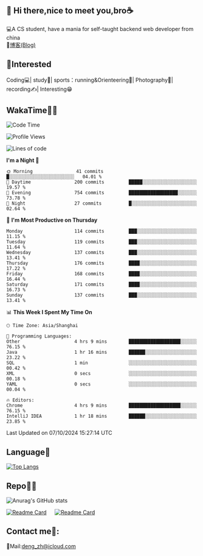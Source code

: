 👋 Hi there,nice to meet you,bro☕
---
💻A CS student, have a mania for self-taught backend web developer from china   
📌[博客(Blog)](https://github.com/HealUP/MyBlog)

 <!-- waka-box start -->
 <!-- waka-box end -->
 
🧲**Interested**
--
Coding💻| study📖| sports：running&Orienteering🏃‍| Photography📸| recording✍️| Interesting😁

WakaTime👨‍💻
---
<!--START_SECTION:waka-->
![Code Time](http://img.shields.io/badge/Code%20Time-1%2C880%20hrs%2045%20mins-blue)

![Profile Views](http://img.shields.io/badge/Profile%20Views-0-blue)

![Lines of code](https://img.shields.io/badge/From%20Hello%20World%20I%27ve%20Written-205.0%20thousand%20lines%20of%20code-blue)

**I'm a Night 🦉** 

```text
🌞 Morning                41 commits          █░░░░░░░░░░░░░░░░░░░░░░░░   04.01 % 
🌆 Daytime                200 commits         █████░░░░░░░░░░░░░░░░░░░░   19.57 % 
🌃 Evening                754 commits         ██████████████████░░░░░░░   73.78 % 
🌙 Night                  27 commits          █░░░░░░░░░░░░░░░░░░░░░░░░   02.64 % 
```
📅 **I'm Most Productive on Thursday** 

```text
Monday                   114 commits         ███░░░░░░░░░░░░░░░░░░░░░░   11.15 % 
Tuesday                  119 commits         ███░░░░░░░░░░░░░░░░░░░░░░   11.64 % 
Wednesday                137 commits         ███░░░░░░░░░░░░░░░░░░░░░░   13.41 % 
Thursday                 176 commits         ████░░░░░░░░░░░░░░░░░░░░░   17.22 % 
Friday                   168 commits         ████░░░░░░░░░░░░░░░░░░░░░   16.44 % 
Saturday                 171 commits         ████░░░░░░░░░░░░░░░░░░░░░   16.73 % 
Sunday                   137 commits         ███░░░░░░░░░░░░░░░░░░░░░░   13.41 % 
```


📊 **This Week I Spent My Time On** 

```text
🕑︎ Time Zone: Asia/Shanghai

💬 Programming Languages: 
Other                    4 hrs 9 mins        ███████████████████░░░░░░   76.15 % 
Java                     1 hr 16 mins        ██████░░░░░░░░░░░░░░░░░░░   23.22 % 
SQL                      1 min               ░░░░░░░░░░░░░░░░░░░░░░░░░   00.42 % 
XML                      0 secs              ░░░░░░░░░░░░░░░░░░░░░░░░░   00.18 % 
YAML                     0 secs              ░░░░░░░░░░░░░░░░░░░░░░░░░   00.04 % 

🔥 Editors: 
Chrome                   4 hrs 9 mins        ███████████████████░░░░░░   76.15 % 
IntelliJ IDEA            1 hr 18 mins        ██████░░░░░░░░░░░░░░░░░░░   23.85 % 
```


 Last Updated on 07/10/2024 15:27:14 UTC
<!--END_SECTION:waka-->

Language🚀
---
[![Top Langs](https://github-readme-stats.vercel.app/api/top-langs/?username=HealUP&layout=compact&hide_border=true)](https://github.com/HealUP)

Repo🧑‍💻
---
![Anurag's GitHub stats](https://github-readme-stats.vercel.app/api?username=HealUP&count_private=true&show_icons=true&theme=gruvbox&hide_border=true) 

[![Readme Card](https://github-readme-stats.vercel.app/api/pin/?username=HealUP&repo=InternetEy&theme=transparent)](https://github.com/HealUP/InternetEy) &emsp;
[![Readme Card](https://github-readme-stats.vercel.app/api/pin/?username=HealUP&repo=CampusExperience&theme=transparent)](https://github.com/HealUP/CampusExperience)


Contact me📱:
---
📮Mail:deng_zh@icloud.com  
